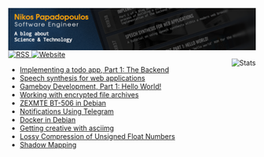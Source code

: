 <img align="center" src="https://raw.githubusercontent.com/4rknova/4rknova/main/banner.png">
<div>
  <a href="https://www.4rknova.com/feed.xml" target="blank">
    <img alt="RSS" src="https://img.shields.io/badge/RSS-0066cc?style=for-the-badge&logo=rss&logoColor=white"
alt="RSS Feed"/>
  </a>
  <a href="https://www.4rknova.com/" target="blank">
    <img alt="Website" src="https://img.shields.io/badge/Website-0066cc?style=for-the-badge" alt="Website"/>
  </a>
</div>

 <img alt="Stats" align="right" src="https://github-readme-stats.vercel.app/api/top-langs?username=4rknova&show_icons=true&locale=en&layout=compact&theme=dark" alt="4rknova" />

<!-- BLOG-POST-LIST:START -->
- [Implementing a todo app, Part 1: The Backend](https://www.4rknova.com//blog/2025/01/22/todo-app-backend)
- [Speech synthesis for web applications](https://www.4rknova.com//blog/2025/01/16/speech-synthesis)
- [Gameboy Development, Part 1: Hello World!](https://www.4rknova.com//blog/2023/08/06/gb-dev-pt-1)
- [Working with encrypted file archives](https://www.4rknova.com//blog/2023/07/01/encrypted-archives)
- [ZEXMTE BT-506 in Debian](https://www.4rknova.com//blog/2023/04/22/zexmte-bluetooth-debian)
- [Notifications Using Telegram](https://www.4rknova.com//blog/2023/04/05/telegram-notifications)
- [Docker in Debian](https://www.4rknova.com//blog/2023/03/15/docker-debian)
- [Getting creative with asciimg](https://www.4rknova.com//blog/2023/02/28/asciimg-slideshows)
- [Lossy Compression of Unsigned Float Numbers](https://www.4rknova.com//blog/2023/01/15/float-compression)
- [Shadow Mapping](https://www.4rknova.com//blog/2022/10/04/shadow-mapping)
<!-- BLOG-POST-LIST:END -->
